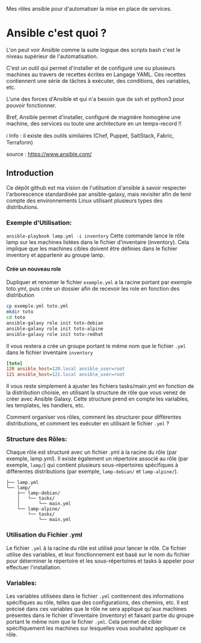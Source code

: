 Mes rôles ansible pour d'automatiser la mise en place de services.

# Ansible c'est quoi ?

L'on peut voir Ansible comme la suite logique des scripts bash c'est le niveau supérieur de l'automatisation.

C'est un outil qui permet d'installer et de configuré une ou plusieurs machines au travers de recettes écrites en Langage YAML. Ces recettes contiennent une série de tâches à exécuter, des conditions, des variables, etc.

L'une des forces d'Ansible et qui n'a besoin que de ssh et python3 pour pouvoir fonctionner.

Bref, Ansible permet d'installer, configuré de magniére homogène une machine, des services ou toute une architecture en un temps-record !!

ℹ Info : il existe des outils similaires (Chef, Puppet, SaltStack, Fabric, Terraform)

source : https://www.ansible.com/


## Introduction
Ce dépôt github est ma vision de l'utilisation d'ansible à savoir respecter l'arborescence standardisée par ansible-galaxy, mais revisiter afin de tenir compte des environnements Linux utilisant plusieurs types des distributions.

### Exemple d'Utilisation:
`ansible-playbook lamp.yml -i inventory`
Cette commande lance le rôle lamp sur les machines listées dans le fichier d'inventaire (inventory). Cela implique que les machines cibles doivent être définies dans le fichier inventory et appartenir au groupe lamp.

#### Crée un nouveau role
Dupliquer et renomer le fichier `exemple.yml` a la racine portant par exemple toto.yml, puis crée un dossier afin de recevoir les role en fonction des distribution
```bash
cp exemple.yml toto.yml
mkdir toto
cd toto
ansible-galaxy role init toto-debian
ansible-galaxy role init toto-alpine
ansible-galaxy role init toto-redhat
```

Il vous restera a crée un groupe portant le même nom que le fichier `.yml` dans le fichier inventaire `inventory`
```ini
[toto]
120 ansible_host=120.local ansible_user=root
121 ansible_host=121.local ansible_user=root
```

Il vous reste simplement à ajuster les fichiers tasks/main.yml en fonction de la distribution choisie, en utilisant la structure de rôle que vous venez de créer avec Ansible Galaxy. Cette structure prend en compte les variables, les templates, les handlers, etc.



Comment organiser vos rôles, comment les structurer pour différentes distributions, et comment les exécuter en utilisant le fichier `.yml` ?

### Structure des Rôles:
Chaque rôle est structuré avec un fichier .yml à la racine du rôle (par exemple, lamp.yml). Il existe également un répertoire associé au rôle (par exemple, `lamp/`) qui contient plusieurs sous-répertoires spécifiques à différentes distributions (par exemple, `lamp-debian/` et `lamp-alpine/`).
```
├── lamp.yml
└── lamp/
    ├── lamp-debian/
    │   └── tasks/
    │       └── main.yml
    └── lamp-alpine/
        └── tasks/
            └── main.yml
```

### Utilisation du Fichier .yml
Le fichier `.yml` à la racine du rôle est utilisé pour lancer le rôle. Ce fichier utilise des variables, et leur fonctionnement est basé sur le nom du fichier pour déterminer le répertoire et les sous-répertoires et tasks à appeler pour effectuer l'installation.

### Variables:
Les variables utilisées dans le fichier `.yml` contiennent des informations spécifiques au rôle, telles que des configurations, des chemins, etc. Il est précisé dans ces variables que le rôle ne sera appliqué qu'aux machines présentes dans le fichier d'inventaire (inventory) et faisant partie du groupe portant le même nom que le fichier `.yml`. Cela permet de cibler spécifiquement les machines sur lesquelles vous souhaitez appliquer ce rôle.